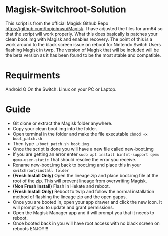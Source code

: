 # Magisk-Switchroot-Solution

This script is from the official Magisk Github Repo https://github.com/topjohnwu/Magisk.  I have adjusted the files for arm64 so that the script will work properly. What this does basically is patches your clean boot.img with Magisk and enables recovery.  The point of this is a work around to the black screen issue on reboot for Nintendo Switch Users flashing Magisk in twrp. The version of Magisk that will be included will be the beta version as it has been found to be the most stable and compatible.

# Requirments

Android Q On the Switch. Linux on your PC or Laptop.

# Guide

- Git clone or extract the Magisk folder anywhere.
- Copy your clean boot.img into the folder.
- Open terminal in the folder and make the file executable ```chmod +x boot_patch.sh``` 
- Then type ```./boot_patch.sh boot.img```
- Once the script is done you will have a new file called new-boot.img
- If you are getting an error enter ```sudo apt install binfmt-support qemu qemu-user-static``` That should resolve the error you receive.
- Rename new-boot.img back to boot.img and place this in your `switchroot/install folder`
- **(Fresh Install Only)** Open the lineage.zip and place boot.img file at the root of the zip.  This will prevent lineage from overwriting Magisk.
- **(Non Fresh Install)**  Flash in Hekate and reboot. 
- **(Fresh Install Only)** Reboot to twrp and follow the normal installation method of flashing the lineage zip and the open gapps.
- Once you are booted in, open your app drawer and click the new icon.  It will prompt you to update and grant permissions.
- Open the Magisk Manager app and it will prompt you that it needs to reboot.
- Once booted back in you will have root access with no black screen on reboots ENJOY!!!
